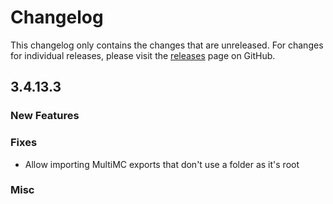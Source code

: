 # Changelog

This changelog only contains the changes that are unreleased. For changes for individual releases, please visit the
[releases](https://github.com/ATLauncher/ATLauncher/releases) page on GitHub.

## 3.4.13.3

### New Features

### Fixes
- Allow importing MultiMC exports that don't use a folder as it's root

### Misc
